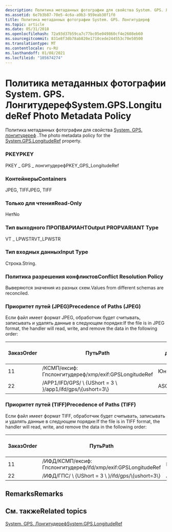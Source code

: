 ```yaml
---
description: Политика метаданных фотографии для свойства System. GPS. Лонгитудереф.
ms.assetid: 6e7b3b87-70e5-4c6a-a9b3-959eab38f1f0
title: Политика метаданных фотографии System. GPS. Лонгитудереф
ms.topic: article
ms.date: 05/31/2018
ms.openlocfilehash: 72a93d37b59ca7c77bc05e049860cf4e2608eb60
ms.sourcegitcommit: 831e8f3db78ab820e1710cede244553c70e50500
ms.translationtype: MT
ms.contentlocale: ru-RU
ms.lasthandoff: 01/08/2021
ms.locfileid: "105674274"
---
```

# <a name="systemgpslongituderef-photo-metadata-policy"></a><span data-ttu-id="2dd1b-103">Политика метаданных фотографии System. GPS. Лонгитудереф</span><span class="sxs-lookup"><span data-stu-id="2dd1b-103">System.GPS.LongitudeRef Photo Metadata Policy</span></span>

<span data-ttu-id="2dd1b-104">Политика метаданных фотографии для свойства [System. GPS. лонгитудереф](../properties/props-system-gps-longituderef.md) .</span><span class="sxs-lookup"><span data-stu-id="2dd1b-104">The photo metadata policy for the [System.GPS.LongitudeRef](../properties/props-system-gps-longituderef.md) property.</span></span>

### <a name="pkey"></a><span data-ttu-id="2dd1b-105">PKEY</span><span class="sxs-lookup"><span data-stu-id="2dd1b-105">PKEY</span></span>

<span data-ttu-id="2dd1b-106">PKEY \_ GPS \_ лонгитудереф</span><span class="sxs-lookup"><span data-stu-id="2dd1b-106">PKEY\_GPS\_LongitudeRef</span></span>

### <a name="containers"></a><span data-ttu-id="2dd1b-107">Контейнеры</span><span class="sxs-lookup"><span data-stu-id="2dd1b-107">Containers</span></span>

<span data-ttu-id="2dd1b-108">JPEG, TIFF</span><span class="sxs-lookup"><span data-stu-id="2dd1b-108">JPEG, TIFF</span></span>

### <a name="read-only"></a><span data-ttu-id="2dd1b-109">Только для чтения</span><span class="sxs-lookup"><span data-stu-id="2dd1b-109">Read-Only</span></span>

<span data-ttu-id="2dd1b-110">Нет</span><span class="sxs-lookup"><span data-stu-id="2dd1b-110">No</span></span>

### <a name="output-propvariant-type"></a><span data-ttu-id="2dd1b-111">Тип выходного ПРОПВАРИАНТ</span><span class="sxs-lookup"><span data-stu-id="2dd1b-111">Output PROPVARIANT Type</span></span>

<span data-ttu-id="2dd1b-112">VT \_ LPWSTR</span><span class="sxs-lookup"><span data-stu-id="2dd1b-112">VT\_LPWSTR</span></span>

### <a name="input-type"></a><span data-ttu-id="2dd1b-113">Тип входных данных</span><span class="sxs-lookup"><span data-stu-id="2dd1b-113">Input Type</span></span>

<span data-ttu-id="2dd1b-114">Строка.</span><span class="sxs-lookup"><span data-stu-id="2dd1b-114">String.</span></span>

### <a name="conflict-resolution-policy"></a><span data-ttu-id="2dd1b-115">Политика разрешения конфликтов</span><span class="sxs-lookup"><span data-stu-id="2dd1b-115">Conflict Resolution Policy</span></span>

<span data-ttu-id="2dd1b-116">Выверяются значения из разных схем.</span><span class="sxs-lookup"><span data-stu-id="2dd1b-116">Values from different schemas are reconciled.</span></span>

### <a name="precedence-of-paths-jpeg"></a><span data-ttu-id="2dd1b-117">Приоритет путей (JPEG)</span><span class="sxs-lookup"><span data-stu-id="2dd1b-117">Precedence of Paths (JPEG)</span></span>

<span data-ttu-id="2dd1b-118">Если файл имеет формат JPEG, обработчик будет считывать, записывать и удалять данные в следующем порядке:</span><span class="sxs-lookup"><span data-stu-id="2dd1b-118">If the file is in JPEG format, the handler will read, write, and remove the data in the following order:</span></span>



| <span data-ttu-id="2dd1b-119">Заказ</span><span class="sxs-lookup"><span data-stu-id="2dd1b-119">Order</span></span> | <span data-ttu-id="2dd1b-120">Путь</span><span class="sxs-lookup"><span data-stu-id="2dd1b-120">Path</span></span>                         | <span data-ttu-id="2dd1b-121">Формат диска</span><span class="sxs-lookup"><span data-stu-id="2dd1b-121">Disk Format</span></span> | <span data-ttu-id="2dd1b-122">Обязательно</span><span class="sxs-lookup"><span data-stu-id="2dd1b-122">Required</span></span> |
|-------|------------------------------|-------------|----------|
| <span data-ttu-id="2dd1b-123">1</span><span class="sxs-lookup"><span data-stu-id="2dd1b-123">1</span></span>     | <span data-ttu-id="2dd1b-124">/КСМП/ексиф: Гпслонгитудереф</span><span class="sxs-lookup"><span data-stu-id="2dd1b-124">/xmp/exif:GPSLongitudeRef</span></span>    | <span data-ttu-id="2dd1b-125">Юникод</span><span class="sxs-lookup"><span data-stu-id="2dd1b-125">Unicode</span></span>     | <span data-ttu-id="2dd1b-126">Да</span><span class="sxs-lookup"><span data-stu-id="2dd1b-126">Yes</span></span>      |
| <span data-ttu-id="2dd1b-127">2</span><span class="sxs-lookup"><span data-stu-id="2dd1b-127">2</span></span>     | <span data-ttu-id="2dd1b-128">/APP1/IFD/GPS/ \\ {UShort = 3 \\ }</span><span class="sxs-lookup"><span data-stu-id="2dd1b-128">/app1/ifd/gps/\\{ushort=3\\}</span></span> | <span data-ttu-id="2dd1b-129">ASCII</span><span class="sxs-lookup"><span data-stu-id="2dd1b-129">ASCII</span></span>       | <span data-ttu-id="2dd1b-130">Нет</span><span class="sxs-lookup"><span data-stu-id="2dd1b-130">No</span></span>       |



 

### <a name="precedence-of-paths-tiff"></a><span data-ttu-id="2dd1b-131">Приоритет путей (TIFF)</span><span class="sxs-lookup"><span data-stu-id="2dd1b-131">Precedence of Paths (TIFF)</span></span>

<span data-ttu-id="2dd1b-132">Если файл имеет формат TIFF, обработчик будет считывать, записывать и удалять данные в следующем порядке:</span><span class="sxs-lookup"><span data-stu-id="2dd1b-132">If the file is in TIFF format, the handler will read, write, and remove the data in the following order:</span></span>



| <span data-ttu-id="2dd1b-133">Заказ</span><span class="sxs-lookup"><span data-stu-id="2dd1b-133">Order</span></span> | <span data-ttu-id="2dd1b-134">Путь</span><span class="sxs-lookup"><span data-stu-id="2dd1b-134">Path</span></span>                          | <span data-ttu-id="2dd1b-135">Формат диска</span><span class="sxs-lookup"><span data-stu-id="2dd1b-135">Disk Format</span></span> | <span data-ttu-id="2dd1b-136">Обязательно</span><span class="sxs-lookup"><span data-stu-id="2dd1b-136">Required</span></span> |
|-------|-------------------------------|-------------|----------|
| <span data-ttu-id="2dd1b-137">1</span><span class="sxs-lookup"><span data-stu-id="2dd1b-137">1</span></span>     | <span data-ttu-id="2dd1b-138">/ИФД/КСМП/ексиф: Гпслонгитудереф</span><span class="sxs-lookup"><span data-stu-id="2dd1b-138">/ifd/xmp/exif:GPSLongitudeRef</span></span> | <span data-ttu-id="2dd1b-139">Юникод</span><span class="sxs-lookup"><span data-stu-id="2dd1b-139">Unicode</span></span>     | <span data-ttu-id="2dd1b-140">Да</span><span class="sxs-lookup"><span data-stu-id="2dd1b-140">Yes</span></span>      |
| <span data-ttu-id="2dd1b-141">2</span><span class="sxs-lookup"><span data-stu-id="2dd1b-141">2</span></span>     | <span data-ttu-id="2dd1b-142">/ИФД/ГПС/ \\ {UShort = 3 \\ }</span><span class="sxs-lookup"><span data-stu-id="2dd1b-142">/ifd/gps/\\{ushort=3\\}</span></span>       | <span data-ttu-id="2dd1b-143">ASCII</span><span class="sxs-lookup"><span data-stu-id="2dd1b-143">ASCII</span></span>       | <span data-ttu-id="2dd1b-144">Нет</span><span class="sxs-lookup"><span data-stu-id="2dd1b-144">No</span></span>       |



 

## <a name="remarks"></a><span data-ttu-id="2dd1b-145">Remarks</span><span class="sxs-lookup"><span data-stu-id="2dd1b-145">Remarks</span></span>

## <a name="related-topics"></a><span data-ttu-id="2dd1b-146">См. также</span><span class="sxs-lookup"><span data-stu-id="2dd1b-146">Related topics</span></span>

<dl> <dt>

[<span data-ttu-id="2dd1b-147">System. GPS. Лонгитудереф</span><span class="sxs-lookup"><span data-stu-id="2dd1b-147">System.GPS.LongitudeRef</span></span>](../properties/props-system-gps-longituderef.md)
</dt> </dl>

 

 
